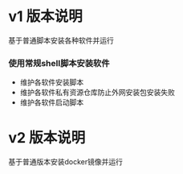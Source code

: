 # v1 版本说明
基于普通脚本安装各种软件并运行

### 使用常规shell脚本安装软件
- 维护各软件安装脚本
- 维护各软件私有资源仓库防止外网安装包安装失败
- 维护各软件启动脚本

# v2 版本说明
基于普通版本安装docker镜像并运行